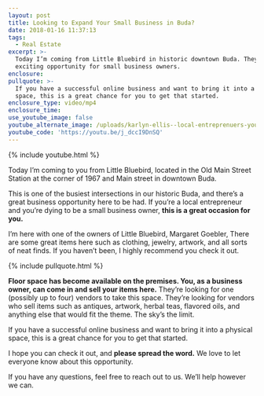 ```yaml
---
layout: post
title: Looking to Expand Your Small Business in Buda?
date: 2018-01-16 11:37:13
tags:
  - Real Estate
excerpt: >-
  Today I’m coming from Little Bluebird in historic downtown Buda. They have an
  exciting opportunity for small business owners.
enclosure:
pullquote: >-
  If you have a successful online business and want to bring it into a physical
  space, this is a great chance for you to get that started.
enclosure_type: video/mp4
enclosure_time:
use_youtube_image: false
youtube_alternate_image: /uploads/karlyn-ellis--local-entreprenuers-youtube.jpg
youtube_code: 'https://youtu.be/j_dccI9DnSQ'
---
```



{% include youtube.html %}

Today I’m coming to you from Little Bluebird, located in the Old Main Street Station at the corner of 1967 and Main street in downtown Buda.

This is one of the busiest intersections in our historic Buda, and there’s a great business opportunity here to be had. If you’re a local entrepreneur and you’re dying to be a small business owner, **this is a great occasion for you.**

I’m here with one of the owners of Little Bluebird, Margaret Goebler, There are some great items here such as clothing, jewelry, artwork, and all sorts of neat finds. If you haven’t been, I highly recommend you check it out.

{% include pullquote.html %}

**Floor space has become available on the premises. You, as a business owner, can come in and sell your items here.** They’re looking for one (possibly up to four) vendors to take this space. They’re looking for vendors who sell items such as antiques, artwork, herbal teas, flavored oils, and anything else that would fit the theme. The sky’s the limit.

If you have a successful online business and want to bring it into a physical space, this is a great chance for you to get that started.

I hope you can check it out, and **please spread the word.** We love to let everyone know about this opportunity.

If you have any questions, feel free to reach out to us. We’ll help however we can.